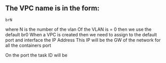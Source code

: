 ## The VPC name is in the form:

    brN

where N is the number of the vlan
Of the VLAN is = 0 then we use the default br0
When a VPC is created then we need to assign to the default port and interface the IP Address
This IP will be the GW of the network for all the containers port

On the port the task ID will be 

